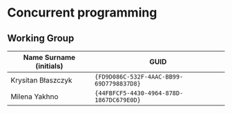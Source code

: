 # Concurrent programming

## Working Group

| Name Surname (initials) | GUID                                     |
| ----------------------- | ---------------------------------------- |
| Krysitan Błaszczyk      | `{FD9D086C-532F-4AAC-BB99-69D7798837D8}` |
| Milena Yakhno           | `{44FBFCF5-4430-4964-878D-1867DC679E0D}` |